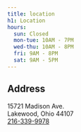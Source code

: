 ```yaml
---
title: location
h1: Location
hours:
  sun: Closed
  mon-tue: 10AM - 7PM
  wed-thu: 10AM - 8PM
  fri: 9AM - 8PM
  sat: 9AM - 5PM
---
```

## Address

15721 Madison Ave.\
Lakewood, Ohio 44107\
[216-339-9978](tel:216-339-9978)